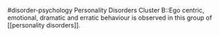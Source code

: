 #disorder-psychology 
Personality Disorders Cluster B::Ego centric, emotional, dramatic and erratic behaviour is observed in this group of [[personality disorders]].